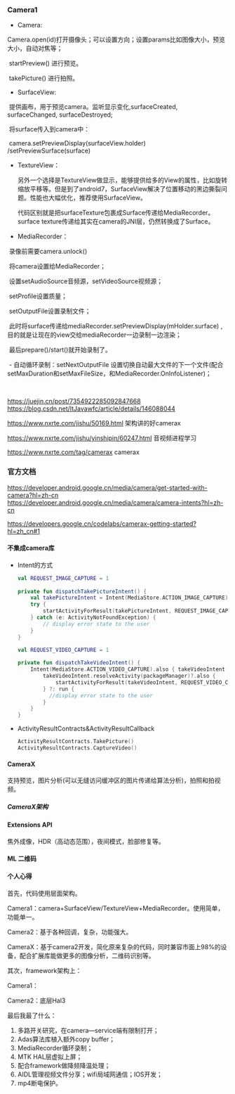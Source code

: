 ### Camera1

* Camera:

​	 Camera.open(id)打开摄像头；可以设置方向；设置params比如图像大小，预览大小，自动对焦等；

​	startPreview() 进行预览。

​	takePicture() 进行拍照。

* SurfaceView:

​	提供画布，用于预览camera。监听显示变化,surfaceCreated, surfaceChanged, surfaceDestroyed;

​	将surface传入到camera中：

​	camera.setPreviewDisplay(surfaceView.holder) /setPreviewSurface(surface)

* TextureView：

  另外一个选择是TextureView做显示，能够提供给多的View的属性，比如旋转缩放平移等。但是到了android7，SurfaceView解决了位置移动的黑边撕裂问题。性能也大幅优化，推荐使用SurfaceView。

  代码区别就是把surfaceTexture包裹成Surface传递给MediaRecorder。surface texture传递给其实在camera的JNI层，仍然转换成了Surface。

* MediaRecorder：

​	录像前需要camera.unlock()

​	将camera设置给MediaRecorder；

​	设置setAudioSource音频源，setVideoSource视频源；

​	setProfile设置质量；

​	setOutputFile设置录制文件；

​	此时将surface传递给mediaRecorder.setPreviewDisplay(mHolder.surface) ,目的就是让现在的view交给mediaRecorder一边录制一边渲染；

​	最后prepare()/start()就开始录制了。

​	- 自动循环录制：setNextOutputFile 设置切换自动最大文件的下一个文件(配合setMaxDuration和setMaxFileSize，和MediaRecorder.OnInfoListener)；



​	





https://juejin.cn/post/7354922285092847668
https://blog.csdn.net/ItJavawfc/article/details/146088044

https://www.nxrte.com/jishu/50169.html 架构讲的好camerax



https://www.nxrte.com/jishu/yinshipin/60247.html 音视频进程学习

https://www.nxrte.com/tag/camerax camerax

### 官方文档
https://developer.android.google.cn/media/camera/get-started-with-camera?hl=zh-cn
https://developer.android.google.cn/media/camera/camera-intents?hl=zh-cn

https://developers.google.cn/codelabs/camerax-getting-started?hl=zh_cn#1

#### 不集成camera库

* Intent的方式

  ```kotlin
  val REQUEST_IMAGE_CAPTURE = 1
   
  private fun dispatchTakePictureIntent() {
      val takePictureIntent = Intent(MediaStore.ACTION_IMAGE_CAPTURE)
      try {
          startActivityForResult(takePictureIntent, REQUEST_IMAGE_CAPTURE)
      } catch (e: ActivityNotFoundException) {
          // display error state to the user
      }
  }
  ```

  ```kotlin
  val REQUEST_VIDEO_CAPTURE = 1
   
  private fun dispatchTakeVideoIntent() {
      Intent(MediaStore.ACTION_VIDEO_CAPTURE).also { takeVideoIntent ->
          takeVideoIntent.resolveActivity(packageManager)?.also {
              startActivityForResult(takeVideoIntent, REQUEST_VIDEO_CAPTURE)
          } ?: run {
            //display error state to the user
          }
      }
  }
  ```

* ActivityResultContracts&ActivityResultCallback

  ```kotlin
  ActivityResultContracts.TakePicture()
  ActivityResultContracts.CaptureVideo()
  ```

#### CameraX

支持预览，图片分析(可以无缝访问缓冲区的图片传递给算法分析)，拍照和拍视频。

##### CameraX架构



#### Extensions API

焦外成像，HDR（高动态范围），夜间模式，脸部修复等。





#### ML 二维码





#### 个人心得

首先，代码使用层面架构。

Camera1：camera+SurfaceView/TextureView+MediaRecorder。使用简单，功能单一。

Camera2：基于各种回调，复杂，功能强大。

CameraX：基于camera2开发，简化原来复杂的代码，同时兼容市面上98%的设备，配合扩展库能做更多的图像分析，二维码识别等。



其次，framework架构上：

Camera1：

Camera2：底层Hal3



最后我最了什么：

1. 多路开关研究，在camera—service端有限制打开；
2. Adas算法库植入额外copy buffer；
3. MediaRecorder循环录制；
4. MTK HAL层虚拟上屏；
5. 配合framework做降频降温处理；
6. AIDL管理视频文件分享；wifi局域网通信；IOS开发；
7. mp4断电保护。

